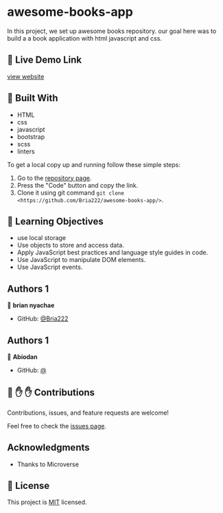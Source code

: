 # awesome-books-app


In this project, we set up awesome books repository. our goal here was to build a a book application with html javascript and css.


## :red_circle: Live Demo Link

[view website](https:/)



## :hammer: Built With

- HTML
- css
- javascript
- bootstrap
- scss
- linters

To get a local copy up and running follow these simple steps:

1. Go to the [repository page](https://github.com/Bria222/awesome-books-app/).
2. Press the "Code" button and copy the link.
3. Clone it using git command `git clone <https://github.com/Bria222/awesome-books-app/>`.

## :blue_book: Learning Objectives

- use local storage
- Use objects to store and access data.
- Apply JavaScript best practices and language style guides in code.
- Use JavaScript to manipulate DOM elements.
- Use JavaScript events.




## Authors 1

👤 **brian nyachae**

- GitHub: [@Bria222](https://github.com/Bria222)

## Authors 1

👤 **Abiodan**

- GitHub: [@](https://github.com/)



## 🤝 :raised_hand: :raised_hand: Contributions

Contributions, issues, and feature requests are welcome!

Feel free to check the [issues page](https://github.com/Bria222/awesome-books-app/).



## Acknowledgments

- Thanks to Microverse


## 📝 License

This project is [MIT](LICENSE) licensed.
